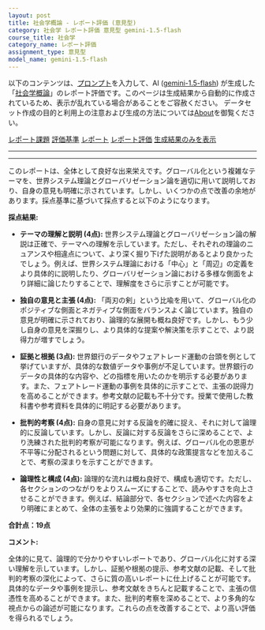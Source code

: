 ```yaml
---
layout: post
title: 社会学概論 - レポート評価 (意見型)
category: 社会学 レポート評価 意見型 gemini-1.5-flash
course_title: 社会学
category_name: レポート評価
assignment_type: 意見型
model_name: gemini-1.5-flash
---
```


以下のコンテンツは、[プロンプト](http://127.0.0.1:8000/generated/社会学/gemini-1.5-flash/prompt_レポート評価-意見型.md)を入力して、AI ([gemini-1.5-flash](contents/gemini-1.5-flash)) が生成した「[社会学概論](/contents/社会学/)」のレポート評価です。このページは生成結果から自動的に作成されているため、表示が乱れている場合があることをご容赦ください。
データセット作成の目的と利用上の注意および生成の方法については[About](/About)を御覧ください。

[レポート課題](../レポート課題-意見型)
[評価基準](../評価基準-意見型)
[レポート](../レポート-意見型)
[レポート評価](../レポート評価-意見型)
[生成結果のみを表示](http://127.0.0.1:8000/generated/社会学/gemini-1.5-flash/レポート評価-意見型.md)
  

***
***
  
このレポートは、全体として良好な出来栄えです。グローバル化という複雑なテーマを、世界システム理論とグローバリゼーション論を適切に用いて説明しており、自身の意見も明確に示されています。しかし、いくつかの点で改善の余地があります。採点基準に基づいて採点すると以下のようになります。


**採点結果:**

* **テーマの理解と説明 (4点):** 世界システム理論とグローバリゼーション論の解説は正確で、テーマへの理解を示しています。ただし、それぞれの理論のニュアンスや相違点について、より深く掘り下げた説明があるとより良かったでしょう。例えば、世界システム理論における「中心」と「周辺」の定義をより具体的に説明したり、グローバリゼーション論における多様な側面をより詳細に論じたりすることで、理解度をさらに示すことが可能です。

* **独自の意見と主張 (4点):** 「両刃の剣」という比喩を用いて、グローバル化のポジティブな側面とネガティブな側面をバランスよく論じています。独自の意見が明確に示されており、論理的な展開も概ね良好です。しかし、もう少し自身の意見を深掘りし、より具体的な提案や解決策を示すことで、より説得力が増すでしょう。

* **証拠と根拠 (3点):** 世界銀行のデータやフェアトレード運動の台頭を例として挙げていますが、具体的な数値データや事例が不足しています。世界銀行のデータの具体的な内容や、どの指標を用いたのかを明示する必要があります。また、フェアトレード運動の事例を具体的に示すことで、主張の説得力を高めることができます。参考文献の記載も不十分です。授業で使用した教科書や参考資料を具体的に明記する必要があります。

* **批判的考察 (4点):** 自身の意見に対する反論を的確に捉え、それに対して論理的に反論しています。しかし、反論に対する反論をさらに深めることで、より洗練された批判的考察が可能になります。例えば、グローバル化の恩恵が不平等に分配されるという問題に対して、具体的な政策提言などを加えることで、考察の深まりを示すことができます。

* **論理性と構成 (4点):** 論理的な流れは概ね良好で、構成も適切です。ただし、各セクションのつながりをよりスムーズにすることで、読みやすさを向上させることができます。例えば、結論部分で、各セクションで述べた内容をより明確にまとめて、全体の主張をより効果的に強調することができます。


**合計点：19点**


**コメント:**

全体的に見て、論理的で分かりやすいレポートであり、グローバル化に対する深い理解を示しています。しかし、証拠や根拠の提示、参考文献の記載、そして批判的考察の深化によって、さらに質の高いレポートに仕上げることが可能です。具体的なデータや事例を提示し、参考文献をきちんと記載することで、主張の信憑性を高めることができます。また、批判的考察を深めることで、より多角的な視点からの論述が可能になります。これらの点を改善することで、より高い評価を得られるでしょう。
